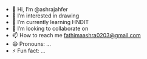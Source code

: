 - 👋 Hi, I’m @ashrajahfer
- 👀 I’m interested in drawing
- 🌱 I’m currently learning HNDIT
- 💞️ I’m looking to collaborate on 
- 📫 How to reach me fathimaashra0203@gmail.com
- 😄 Pronouns: ...
- ⚡ Fun fact: ...

<!---
ashrajahfer/ashrajahfer is a ✨ special ✨ repository because its `README.md` (this file) appears on your GitHub profile.
You can click the Preview link to take a look at your changes.
--->

